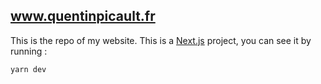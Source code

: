 ## www.quentinpicault.fr

This is the repo of my website. This is a [Next.js](https://nextjs.org/) project, you can see it by running :

```
yarn dev
```
